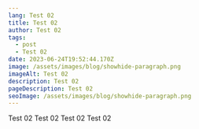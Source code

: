 ```yaml
---
lang: Test 02
title: Test 02
author: Test 02
tags:
  - post
  - Test 02
date: 2023-06-24T19:52:44.170Z
image: /assets/images/blog/showhide-paragraph.png
imageAlt: Test 02
description: Test 02
pageDescription: Test 02
seoImage: /assets/images/blog/showhide-paragraph.png
---
```

Test 02 Test 02 Test 02 Test 02